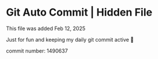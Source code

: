 # Git Auto Commit | Hidden File

This file was added Feb 12, 2025

Just for fun and keeping my daily git commit active 🤪

commit number: 1490637
